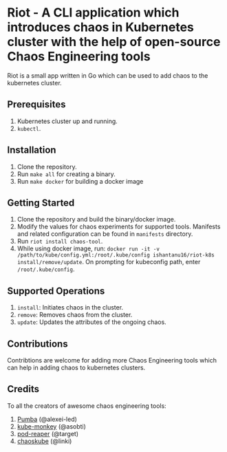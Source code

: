 # Riot - A CLI application which introduces chaos in Kubernetes cluster with the help of open-source Chaos Engineering tools

Riot is a small app written in Go which can be used to add chaos to the kubernetes cluster.

## Prerequisites
1. Kubernetes cluster up and running.
2. `kubectl`.

## Installation
1. Clone the repository.
2. Run `make all` for creating a binary.
3. Run `make docker` for building a docker image

## Getting Started
1. Clone the repository and build the binary/docker image.
2. Modify the values for chaos experiments for supported tools. Manifests and related configuration can be found in `manifests` directory.
3. Run `riot install chaos-tool`.
4. While using docker image, run: `docker run -it -v /path/to/kube/config.yml:/root/.kube/config ishantanu16/riot-k8s install/remove/update`. On prompting for kubeconfig path, enter `/root/.kube/config`.

## Supported Operations

1. `install`: Initiates chaos in the cluster.
2. `remove`: Removes chaos from the cluster.
3. `update`: Updates the attributes of the ongoing chaos.

## Contributions

Contribtions are welcome for adding more Chaos Engineering tools which can help in adding chaos to kubernetes clusters.

## Credits

To all the creators of awesome chaos engineering tools:
1. [Pumba](https://github.com/alexei-led/pumba) (@alexei-led)
2. [kube-monkey](https://github.com/asobti/kube-monkey) (@asobti)
3. [pod-reaper](https://github.com/target/pod-reaper) (@target)
4. [chaoskube](https://github.com/target/pod-reaper) (@linki)
